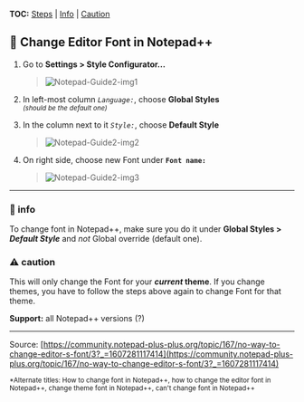 **TOC:** [Steps](#-change-editor-font-in-notepad) | [Info](#-info) | [Caution](#-caution)

## 📝 Change Editor Font in Notepad++

1. Go to **Settings > Style Configurator...**

    > ![Notepad-Guide2-img1](https://user-images.githubusercontent.com/75575687/101290069-67f1fe00-3800-11eb-892f-3668d53cbf00.png)
    
2. In left-most column *`Language:`*, choose **Global Styles**<br>
 <sup>*(should be the default one)*</sup>

3. In the column next to it *`Style:`*, choose **Default Style**<br>

    > ![Notepad-Guide2-img2](https://user-images.githubusercontent.com/75575687/101290071-69232b00-3800-11eb-9873-b764b7d4c47c.png)
 
4. On right side, choose new Font under **`Font name:`**

    > ![Notepad-Guide2-img3](https://user-images.githubusercontent.com/75575687/101290072-69232b00-3800-11eb-9e46-6dd07f56bded.png)
    
----------

### 🔷 info
To change font in Notepad++, make sure you do it under **Global Styles > *Default Style*** and *not* Global override (default one).

### ⚠ caution
This will only change the Font for your ***current* theme**. If you change themes, you have to follow the steps above again to change Font for that theme.

**Support:** all Notepad++ versions (?)

----------

Source: [https://community.notepad-plus-plus.org/topic/167/no-way-to-change-editor-s-font/3?_=1607281117414](https://community.notepad-plus-plus.org/topic/167/no-way-to-change-editor-s-font/3?_=1607281117414)

<sup>*Alternate titles: How to change font in Notepad++, how to change the editor font in Notepad++, change theme font in Notepad++, can't change font in Notepad++</sup>
